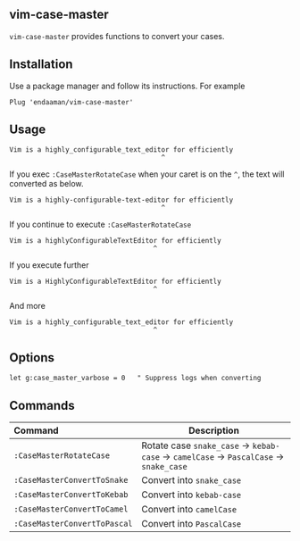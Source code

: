 ## vim-case-master

`vim-case-master` provides functions to convert your cases.

## Installation

Use a package manager and follow its instructions. For example

```
Plug 'endaaman/vim-case-master'
```

## Usage

```
Vim is a highly_configurable_text_editor for efficiently
                                      ^
```

If you exec `:CaseMasterRotateCase` when your caret is on the `^`, the text will converted as below.

```
Vim is a highly-configurable-text-editor for efficiently
                                      ^
```

If you continue to execute `:CaseMasterRotateCase`

```
Vim is a highlyConfigurableTextEditor for efficiently
                                    ^
```

If you execute further

```
Vim is a HighlyConfigurableTextEditor for efficiently
                                    ^
```

And more

```
Vim is a highly_configurable_text_editor for efficiently
                                    ^
```

## Options

```vim
let g:case_master_varbose = 0   " Suppress logs when converting
```

## Commands

| Command | Description |
|:---|---|
| `:CaseMasterRotateCase` | Rotate case `snake_case` -> `kebab-case` → `camelCase` -> `PascalCase` -> `snake_case` |
| `:CaseMasterConvertToSnake` | Convert into `snake_case` |
| `:CaseMasterConvertToKebab` | Convert into `kebab-case` |
| `:CaseMasterConvertToCamel` | Convert into `camelCase` |
| `:CaseMasterConvertToPascal` | Convert into `PascalCase` |
